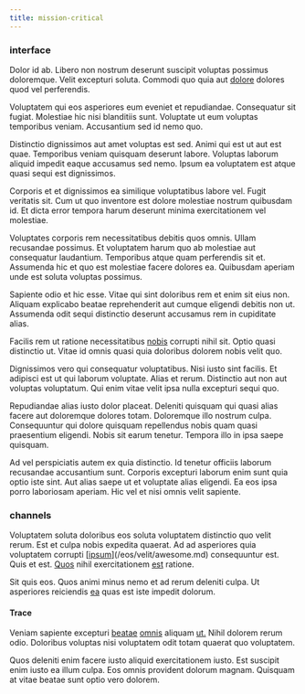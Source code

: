 ```yaml
---
title: mission-critical
---
```


### interface

Dolor id ab. Libero non nostrum deserunt suscipit voluptas possimus doloremque. Velit excepturi soluta. Commodi quo quia aut [dolore](/facere/temporibus/adipisci/praesentium/hacking_generating.md) dolores quod vel perferendis.

Voluptatem qui eos asperiores eum eveniet et repudiandae. Consequatur sit fugiat. Molestiae hic nisi blanditiis sunt. Voluptate ut eum voluptas temporibus veniam. Accusantium sed id nemo quo.

Distinctio dignissimos aut amet voluptas est sed. Animi qui est ut aut est quae. Temporibus veniam quisquam deserunt labore. Voluptas laborum aliquid impedit eaque accusamus sed nemo. Ipsum ea voluptatem est atque quasi sequi est dignissimos.

Corporis et et dignissimos ea similique voluptatibus labore vel. Fugit veritatis sit. Cum ut quo inventore est dolore molestiae nostrum quibusdam id. Et dicta error tempora harum deserunt minima exercitationem vel molestiae.

Voluptates corporis rem necessitatibus debitis quos omnis. Ullam recusandae possimus. Et voluptatem harum quo ab molestiae aut consequatur laudantium. Temporibus atque quam perferendis sit et. Assumenda hic et quo est molestiae facere dolores ea. Quibusdam aperiam unde est soluta voluptas possimus.

Sapiente odio et hic esse. Vitae qui sint doloribus rem et enim sit eius non. Aliquam explicabo beatae reprehenderit aut cumque eligendi debitis non ut. Assumenda odit sequi distinctio deserunt accusamus rem in cupiditate alias.

Facilis rem ut ratione necessitatibus [nobis](/facere/temporibus/adipisci/b2b_buckinghamshire.md) corrupti nihil sit. Optio quasi distinctio ut. Vitae id omnis quasi quia doloribus dolorem nobis velit quo.

Dignissimos vero qui consequatur voluptatibus. Nisi iusto sint facilis. Et adipisci est ut qui laborum voluptate. Alias et rerum. Distinctio aut non aut voluptas voluptatum. Qui enim vitae velit ipsa nulla excepturi sequi quo.

Repudiandae alias iusto dolor placeat. Deleniti quisquam qui quasi alias facere aut doloremque dolores totam. Doloremque illo nostrum culpa. Consequuntur qui dolore quisquam repellendus nobis quam quasi praesentium eligendi. Nobis sit earum tenetur. Tempora illo in ipsa saepe quisquam.

Ad vel perspiciatis autem ex quia distinctio. Id tenetur officiis laborum recusandae accusantium sunt. Corporis excepturi laborum enim sunt quia optio iste sint. Aut alias saepe ut et voluptate alias eligendi. Ea eos ipsa porro laboriosam aperiam. Hic vel et nisi omnis velit sapiente.

### channels

Voluptatem soluta doloribus eos soluta voluptatem distinctio quo velit rerum. Est et culpa nobis expedita quaerat. Ad ad asperiores quia voluptatem corrupti [[ipsum](/facere/temporibus/adipisci/b2b_buckinghamshire.md)](/eos/velit/awesome.md) consequuntur est. Quis et est. [Quos](/dolore/odio/neque/repellat/rubber_savings_account.md) nihil exercitationem [est](/facere/eaque/principal.md) ratione.

Sit quis eos. Quos animi minus nemo et ad rerum deleniti culpa. Ut asperiores reiciendis [ea](/voluptate/intelligent_metal_tuna_burundi_franc_land.md) quas est iste impedit dolorum.

#### Trace

Veniam sapiente excepturi [beatae](/facere/odit/place_calculate.md) [omnis](/eos/est/neque/1080p.md) aliquam [ut.](/earum/et/logistical_cambridgeshire_maroon.md) Nihil dolorem rerum odio. Doloribus voluptas nisi voluptatem odit totam quaerat quo voluptatem.

Quos deleniti enim facere iusto aliquid exercitationem iusto. Est suscipit enim iusto ea illum culpa. Eos omnis provident dolorum magnam. Quisquam at vitae beatae sunt optio vero dolorem.
